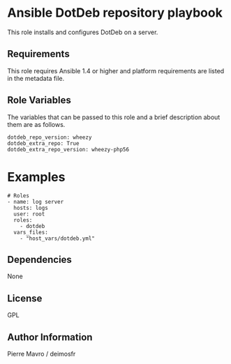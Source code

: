Ansible DotDeb repository playbook
=====

This role installs and configures DotDeb on a server.

Requirements
------------

This role requires Ansible 1.4 or higher and platform requirements are listed
in the metadata file.

Role Variables
--------------

The variables that can be passed to this role and a brief description about
them are as follows.

```
dotdeb_repo_version: wheezy
dotdeb_extra_repo: True
dotdeb_extra_repo_version: wheezy-php56
```

Examples
========

```
# Roles
- name: log server
  hosts: logs
  user: root
  roles:
    - dotdeb
  vars_files:
    - "host_vars/dotdeb.yml"

```

Dependencies
------------

None

License
-------

GPL

Author Information
------------------

Pierre Mavro / deimosfr


